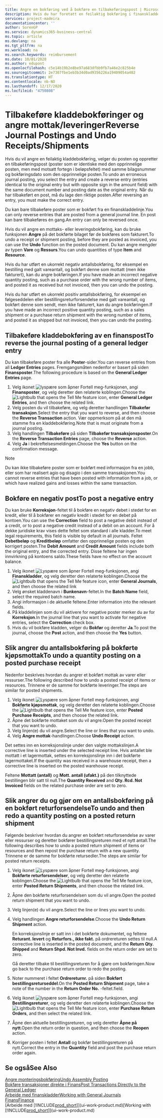 ```yaml
---
title: Angre en bokføring ved å bokføre en tilbakeføringspost | Microsoft-dokumentasjon
description: Hvis du har foretatt en feilaktig bokføring i finanskladden, kan du bruke funksjonen Tilbakefør transaksjon til å angre bokføringen med et riktig revisjonsspor.
services: project-madeira
documentationcenter: ''
author: SorenGP
ms.service: dynamics365-business-central
ms.topic: article
ms.devlang: na
ms.tgt_pltfrm: na
ms.workload: na
ms.search.keywords: reimbursement
ms.date: 10/01/2020
ms.author: edupont
ms.openlocfilehash: c5e14b19b2e8be97a683dfbb9fb7a46e2c825b4e
ms.sourcegitcommit: 2e7307fbe1eb3b34d0ad9356226a19409054a402
ms.translationtype: HT
ms.contentlocale: nb-NO
ms.lasthandoff: 12/17/2020
ms.locfileid: "4750808"
---
```

# <a name="reverse-journal-postings-and-undo-receiptsshipments"></a><span data-ttu-id="fdb35-103">Tilbakeføre kladdebokføringer og angre mottak/leveringer</span><span class="sxs-lookup"><span data-stu-id="fdb35-103">Reverse Journal Postings and Undo Receipts/Shipments</span></span>
<span data-ttu-id="fdb35-104">Hvis du vil angre en feilaktig kladdebokføring, velger du posten og oppretter en tilbakeføringspost (poster som er identiske med den opprinnelige posten, men med motsatt fortegn i beløpsfeltet) med samme bilagsnummer og bokføringsdato som den opprinnelige posten.</span><span class="sxs-lookup"><span data-stu-id="fdb35-104">To undo an erroneous journal posting, you select the entry and create a reverse entry (entries identical to the original entry but with opposite sign in the amount field) with the same document number and posting date as the original entry.</span></span> <span data-ttu-id="fdb35-105">Når du har tilbakeført en post, må du lage den riktige posten.</span><span class="sxs-lookup"><span data-stu-id="fdb35-105">After reversing an entry, you must make the correct entry.</span></span>

<span data-ttu-id="fdb35-106">Du kan bare tilbakeføre poster som er bokført fra en finanskladdelinje.</span><span class="sxs-lookup"><span data-stu-id="fdb35-106">You can only reverse entries that are posted from a general journal line.</span></span> <span data-ttu-id="fdb35-107">En post kan bare tilbakeføres én gang.</span><span class="sxs-lookup"><span data-stu-id="fdb35-107">An entry can only be reversed once.</span></span>

<span data-ttu-id="fdb35-108">Hvis du vil angre en mottaks- eller leveringsbokføring, kan du bruke funksjonen **Angre** på det bokførte bilaget før de bokføres som fakturert.</span><span class="sxs-lookup"><span data-stu-id="fdb35-108">To undo a receipt or shipment posting, before they are posted as invoiced, you can use the **Undo** function on the posted document.</span></span> <span data-ttu-id="fdb35-109">Du kan angre mengder av typen **Vare** og **Ressurs**.</span><span class="sxs-lookup"><span data-stu-id="fdb35-109">You can undo quantities of type **Item** and **Resource**.</span></span>

<span data-ttu-id="fdb35-110">Hvis du har utført en ukorrekt negativ antallsbokføring, for eksempel en bestilling med galt vareantall, og bokført denne som mottatt (men ikke fakturert), kan du angre bokføringen.</span><span class="sxs-lookup"><span data-stu-id="fdb35-110">If you have made an incorrect negative quantity posting, such as a purchase order with the wrong number of items, and posted it as received but not invoiced, then you can undo the posting.</span></span>

<span data-ttu-id="fdb35-111">Hvis du har utført en ukorrekt positiv antallsbokføring, for eksempel en følgeseddelen eller bestillingsreturforsendelse med galt vareantall, og bokført denne som sendt, men ikke fakturert, kan du angre bokføringen.</span><span class="sxs-lookup"><span data-stu-id="fdb35-111">If you have made an incorrect positive quantity posting, such as a sales shipment or a purchase return shipment with the wrong number of items, and posted it as shipped but not invoiced, then you can undo the posting.</span></span>   

## <a name="to-reverse-the-journal-posting-of-a-general-ledger-entry"></a><span data-ttu-id="fdb35-112">Tilbakeføre kladdebokføring av en finanspost</span><span class="sxs-lookup"><span data-stu-id="fdb35-112">To reverse the journal posting of a general ledger entry</span></span>
<span data-ttu-id="fdb35-113">Du kan tilbakeføre poster fra alle **Poster**-sider.</span><span class="sxs-lookup"><span data-stu-id="fdb35-113">You can reverse entries from all **Ledger Entries** pages.</span></span> <span data-ttu-id="fdb35-114">Fremgangsmåten nedenfor er basert på siden **Finansposter**.</span><span class="sxs-lookup"><span data-stu-id="fdb35-114">The following procedure is based on the **General Ledger Entries** page.</span></span>
1. <span data-ttu-id="fdb35-115">Velg ikonet ![lyspære som åpner Fortell meg-funksjonen](media/ui-search/search_small.png "Fortell hva du vil gjøre"), angi **Finansposter**, og velg deretter den relaterte koblingen.</span><span class="sxs-lookup"><span data-stu-id="fdb35-115">Choose the ![Lightbulb that opens the Tell Me feature](media/ui-search/search_small.png "Tell me what you want to do") icon, enter **General Ledger Entries**, and then choose the related link.</span></span>
2. <span data-ttu-id="fdb35-116">Velg posten du vil tilbakeføre, og velg deretter handlingen **Tilbakefør transaksjon**.</span><span class="sxs-lookup"><span data-stu-id="fdb35-116">Select the entry that you want to reverse, and then choose the **Reverse Transaction** action.</span></span> <span data-ttu-id="fdb35-117">Vær oppmerksom på at den må stamme fra en kladdebokføring.</span><span class="sxs-lookup"><span data-stu-id="fdb35-117">Note that is must originate from a journal posting.</span></span>
3. <span data-ttu-id="fdb35-118">Velg handlingen **Tilbakeføre** på siden **Tilbakefør transaksjonsposter**.</span><span class="sxs-lookup"><span data-stu-id="fdb35-118">On the **Reverse Transaction Entries** page, choose the **Reverse** action.</span></span>
4. <span data-ttu-id="fdb35-119">Velg **Ja** i bekreftelsesmeldingen.</span><span class="sxs-lookup"><span data-stu-id="fdb35-119">Choose the **Yes** button on the confirmation message.</span></span>

> [!NOTE]
> <span data-ttu-id="fdb35-120">Du kan ikke tilbakeføre poster som er bokført med informasjon fra en jobb, eller som har realisert agio og disagio i den samme transaksjonen.</span><span class="sxs-lookup"><span data-stu-id="fdb35-120">You cannot reverse entries that have been posted with information from a job, or which have realized gains and losses within the same transaction.</span></span>

## <a name="to-post-a-negative-entry"></a><span data-ttu-id="fdb35-121">Bokføre en negativ post</span><span class="sxs-lookup"><span data-stu-id="fdb35-121">To post a negative entry</span></span>  
<span data-ttu-id="fdb35-122">Du kan bruke **Korreksjon**-feltet til å bokføre en negativ debet i stedet for en kredit, eller til å bokfører en negativ kredit i stedet for en debet på kontoen.</span><span class="sxs-lookup"><span data-stu-id="fdb35-122">You can use the **Correction** field to post a negative debit instead of a credit, or to post a negative credit instead of a debit on an account.</span></span> <span data-ttu-id="fdb35-123">For å dekke juridiske krav vises dette feltet som standard i alle kladder.</span><span class="sxs-lookup"><span data-stu-id="fdb35-123">To meet legal requirements, this field is visible by default in all journals.</span></span> <span data-ttu-id="fdb35-124">Feltet **Debetbeløp** og **Kreditbeløp** omfatter den opprinnelige posten og den korrigert posten.</span><span class="sxs-lookup"><span data-stu-id="fdb35-124">The **Debit Amount** and **Credit Amount** fields include both the original entry, and the corrected entry.</span></span> <span data-ttu-id="fdb35-125">Disse feltene har ingen innvirkning på kontoens saldo.</span><span class="sxs-lookup"><span data-stu-id="fdb35-125">These fields have no effect on the account balance.</span></span>  

1.  <span data-ttu-id="fdb35-126">Velg ikonet ![Lyspære som åpner Fortell meg-funksjonen](media/ui-search/search_small.png "Fortell hva du vil gjøre"), angi **Finanskladder**, og velg deretter den relaterte koblingen.</span><span class="sxs-lookup"><span data-stu-id="fdb35-126">Choose the ![Lightbulb that opens the Tell Me feature](media/ui-search/search_small.png "Tell me what you want to do") icon, enter **General Journals**, and then choose the related link</span></span>  
2.  <span data-ttu-id="fdb35-127">Velg ønsket kladdenavn i **Bunkenavn**-feltet.</span><span class="sxs-lookup"><span data-stu-id="fdb35-127">In the **Batch Name** field, select the required batch name.</span></span>  
3.  <span data-ttu-id="fdb35-128">Angi informasjon i de aktuelle feltene.</span><span class="sxs-lookup"><span data-stu-id="fdb35-128">Enter information into the relevant fields.</span></span>  
4.  <span data-ttu-id="fdb35-129">På kladdelinjen som du vil aktivere for negative poster merker du av for **Korreksjon**.</span><span class="sxs-lookup"><span data-stu-id="fdb35-129">In the journal line that you want to activate for negative entries, select the **Correction** check box.</span></span>  
5.  <span data-ttu-id="fdb35-130">Hvis du vil bokføre kladden, velger du **Bokfør** og deretter **Ja**.</span><span class="sxs-lookup"><span data-stu-id="fdb35-130">To post the journal, choose the **Post** action, and then choose the **Yes** button.</span></span>

## <a name="to-undo-a-quantity-posting-on-a-posted-purchase-receipt"></a><span data-ttu-id="fdb35-131">Slik angrer du antallsbokføring på bokførte kjøpsmottak</span><span class="sxs-lookup"><span data-stu-id="fdb35-131">To undo a quantity posting on a posted purchase receipt</span></span>  
<span data-ttu-id="fdb35-132">Nedenfor beskrives hvordan du angrer et bokført mottak av varer eller ressurser.</span><span class="sxs-lookup"><span data-stu-id="fdb35-132">The following described how to undo a posted receipt of items or resources.</span></span> <span data-ttu-id="fdb35-133">Trinnene er de samme for bokførte leveringer.</span><span class="sxs-lookup"><span data-stu-id="fdb35-133">The steps are similar for posted shipments.</span></span>

1.  <span data-ttu-id="fdb35-134">Velg ikonet ![Lyspære som åpner Fortell meg-funksjonen](media/ui-search/search_small.png "Fortell hva du vil gjøre"), angi **Bokførte kjøpsmottak**, og velg deretter den relaterte koblingen.</span><span class="sxs-lookup"><span data-stu-id="fdb35-134">Choose the ![Lightbulb that opens the Tell Me feature](media/ui-search/search_small.png "Tell me what you want to do") icon, enter **Posted Purchase Receipts**, and then choose the related link.</span></span>  
2.  <span data-ttu-id="fdb35-135">Åpne det bokførte mottaket som du vil angre.</span><span class="sxs-lookup"><span data-stu-id="fdb35-135">Open the posted receipt that you want to undo.</span></span>  
3.  <span data-ttu-id="fdb35-136">Velg linjen(e) du vil angre.</span><span class="sxs-lookup"><span data-stu-id="fdb35-136">Select the line or lines that you want to undo.</span></span>  
4.  <span data-ttu-id="fdb35-137">Velg **Angre mottak**-handlingen.</span><span class="sxs-lookup"><span data-stu-id="fdb35-137">Choose **Undo Receipt** action.</span></span>

<span data-ttu-id="fdb35-138">Det settes inn en korreksjonslinje under den valgte mottakslinjen.</span><span class="sxs-lookup"><span data-stu-id="fdb35-138">A corrective line is inserted under the selected receipt line.</span></span> <span data-ttu-id="fdb35-139">Hvis antallet ble mottatt i et lagermottak, settes en korreksjonslinje inn i det bokførte lagermottaket.</span><span class="sxs-lookup"><span data-stu-id="fdb35-139">If the quantity was received in a warehouse receipt, then a corrective line is inserted on the posted warehouse receipt.</span></span>  

<span data-ttu-id="fdb35-140">Feltene **Mottatt (antall)** og **Mott. antall (ufakt.)** på den tilknyttede bestillingen blir satt til null.</span><span class="sxs-lookup"><span data-stu-id="fdb35-140">The **Quantity Received** and **Qty. Rcd. Not Invoiced** fields on the related purchase order are set to zero.</span></span>

## <a name="to-undo-and-then-redo-a-quantity-posting-on-a-posted-return-shipment"></a><span data-ttu-id="fdb35-141">Slik angrer du og gjør om en antallsbokføring på en bokført returforsendelse</span><span class="sxs-lookup"><span data-stu-id="fdb35-141">To undo and then redo a quantity posting on a posted return shipment</span></span>
<span data-ttu-id="fdb35-142">Følgende beskriver hvordan du angrer en bokført returforsendelse av varer eller ressurser og deretter bokfører bestillingsreturen med et nytt antall.</span><span class="sxs-lookup"><span data-stu-id="fdb35-142">The following describes how to undo a posted return shipment of items or resources and then repost the purchase return with a new quantity.</span></span> <span data-ttu-id="fdb35-143">Trinnene er de samme for bokførte retursedler.</span><span class="sxs-lookup"><span data-stu-id="fdb35-143">The steps are similar for posted return receipts.</span></span>

1.  <span data-ttu-id="fdb35-144">Velg ikonet ![Lyspære som åpner Fortell meg-funksjonen](media/ui-search/search_small.png "Fortell hva du vil gjøre"), angi **Bokførte returforsendelser**, og velg deretter den relaterte koblingen.</span><span class="sxs-lookup"><span data-stu-id="fdb35-144">Choose the ![Lightbulb that opens the Tell Me feature](media/ui-search/search_small.png "Tell me what you want to do") icon, enter **Posted Return Shipments**, and then choose the related link.</span></span>  
2.  <span data-ttu-id="fdb35-145">Åpne den bokførte returforsendelsen som du vil angre.</span><span class="sxs-lookup"><span data-stu-id="fdb35-145">Open the posted return shipment that you want to undo.</span></span>
3. <span data-ttu-id="fdb35-146">Velg linjen(e) du vil angre.</span><span class="sxs-lookup"><span data-stu-id="fdb35-146">Select the line or lines you want to undo.</span></span>  

4.  <span data-ttu-id="fdb35-147">Velg handlingen **Angre returforsendelse**.</span><span class="sxs-lookup"><span data-stu-id="fdb35-147">Choose the **Undo Return Shipment** action.</span></span>  

    <span data-ttu-id="fdb35-148">En korreksjonslinje er satt inn i det bokførte dokumentet, og feltene **Returant. levert** og **Returfors., ikke fakt.** på ordrereturen settes til null.</span><span class="sxs-lookup"><span data-stu-id="fdb35-148">A corrective line is inserted in the posted document, and the **Return Qty. Shipped** and **Return Shpd. Not Invd.** fields on the return order are set to zero.</span></span>  

    <span data-ttu-id="fdb35-149">Gå deretter tilbake til bestillingsreturen for å gjøre om bokføringen.</span><span class="sxs-lookup"><span data-stu-id="fdb35-149">Now go back to the purchase return order to redo the posting.</span></span>  

5.  <span data-ttu-id="fdb35-150">Noter nummeret i feltet **Ordrereturnr.** på siden **Bokført bestillingsreturseddel**.</span><span class="sxs-lookup"><span data-stu-id="fdb35-150">On the **Posted Return Shipment** page, take a note of the number in the **Return Order No.**</span></span> <span data-ttu-id="fdb35-151">-feltet.</span><span class="sxs-lookup"><span data-stu-id="fdb35-151">field.</span></span>  
6.  <span data-ttu-id="fdb35-152">Velg ikonet ![lyspære som åpner Fortell meg-funksjonen](media/ui-search/search_small.png "Fortell hva du vil gjøre"), angi **Bestillingsreturer**, og velg deretter den relaterte koblingen.</span><span class="sxs-lookup"><span data-stu-id="fdb35-152">Choose the ![Lightbulb that opens the Tell Me feature](media/ui-search/search_small.png "Tell me what you want to do") icon, enter **Purchase Return Orders**, and then select the related link.</span></span>  
7.  <span data-ttu-id="fdb35-153">Åpne den aktuelle bestillingsreturen, og velg deretter **Åpne på nytt**.</span><span class="sxs-lookup"><span data-stu-id="fdb35-153">Open the return order in question, and then choose the **Reopen** action.</span></span>  
8.  <span data-ttu-id="fdb35-154">Korriger posten i feltet **Antall** og bokfør bestillingsreturen på nytt.</span><span class="sxs-lookup"><span data-stu-id="fdb35-154">Correct the entry in the **Quantity** field and post the purchase return order again.</span></span>  

## <a name="see-also"></a><span data-ttu-id="fdb35-155">Se også</span><span class="sxs-lookup"><span data-stu-id="fdb35-155">See Also</span></span>
[<span data-ttu-id="fdb35-156">Angre monteringsbokføring</span><span class="sxs-lookup"><span data-stu-id="fdb35-156">Undo Assembly Posting</span></span>](assembly-how-to-undo-assembly-posting.md)  
[<span data-ttu-id="fdb35-157">Bokføre transaksjoner direkte i Finans</span><span class="sxs-lookup"><span data-stu-id="fdb35-157">Post Transactions Directly to the General Ledger</span></span>](finance-how-post-transactions-directly.md)  
[<span data-ttu-id="fdb35-158">Arbeide med finanskladder</span><span class="sxs-lookup"><span data-stu-id="fdb35-158">Working with General Journals</span></span>](ui-work-general-journals.md)  
[<span data-ttu-id="fdb35-159">Finans</span><span class="sxs-lookup"><span data-stu-id="fdb35-159">Finance</span></span>](finance.md)  
<span data-ttu-id="fdb35-160">[Arbeide med [!INCLUDE[prod_short](includes/prod_short.md)]](ui-work-product.md)</span><span class="sxs-lookup"><span data-stu-id="fdb35-160">[Working with [!INCLUDE[prod_short](includes/prod_short.md)]](ui-work-product.md)</span></span>  
